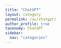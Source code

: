 ```yaml
---
title: "ChatGPT"
layout: category
permalink: /ai/chatgpt/
author_profile: true
taxonomy: ChatGPT
sidebar:
  nav: "categories"
---
```

